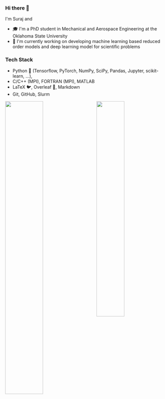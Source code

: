 ### Hi there 👋

I'm Suraj and 
* :mortar_board: I'm a PhD student in Mechanical and Aerospace Engineering at the Oklahoma State University
* :telescope: I'm currently working on developing machine learning based reduced order models and deep learning model for scientific problems 

### Tech Stack

* Python :snake: (Tensorflow, PyTorch, NumPy, SciPy, Pandas, Jupyter, scikit-learn, ...), 
* C/C++ (MPI), FORTRAN (MPI), MATLAB 
* LaTeX :bird:, Overleaf :leaves:, Markdown
* Git, GitHub, Slurm


<p>
	<a href="#/"><img width="49%" src="https://github-readme-stats.vercel.app/api?username=rohitvuppala&show_icons=true&hide_title=true" align="left"></a>
	<a href="#/"><img width="42%" src="https://github-readme-stats.vercel.app/api/top-langs/?username=rohitvuppala&layout=compact&hide_title=true" align="right"></a>
</p>

<!--

[![RohitVuppala's github activity graph](https://activity-graph.herokuapp.com/graph?username=rohitvuppala&theme=github)](https://github.com/rohitvuppala/github-readme-activity-graph)

